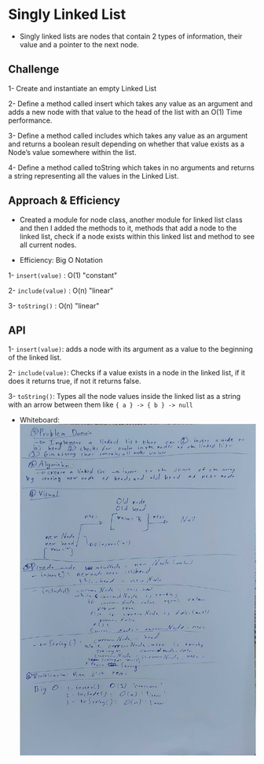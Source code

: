 # Singly Linked List

* Singly linked lists are nodes that contain 2 types of information, their value and a pointer to the next node.

## Challenge
1- Create and instantiate an empty Linked List

2- Define a method called insert which takes any value as an argument and adds a new node with that value to the head of the list with an O(1) Time performance.

3- Define a method called includes which takes any value as an argument and returns a boolean result depending on whether that value exists as a Node’s value somewhere within the list.

4- Define a method called toString which takes in no arguments and returns a string representing all the values in the Linked List.

## Approach & Efficiency

* Created a module for node class, another module for linked list class and then I added the methods to it, methods that add a node to the linked list, check if a node exists within this linked list and method to see all current nodes.

* Efficiency: Big O Notation

1- `insert(value)` : O(1) "constant"

2- `include(value)` : O(n) "linear"

3- `toString()` : O(n) "linear"

## API

1- `insert(value)`: adds a node with its argument as a value to the beginning of the linked list.

2- `include(value)`: Checks if a value exists in a node in the linked list, if it does it returns true, if not it returns false.

3- `toString()`: Types all the node values inside the linked list as a string with an arrow between them like `{ a } -> { b } -> null`

* Whiteboard: 
![Singly linked list](../../assets/singlyLinkedList.jpg)